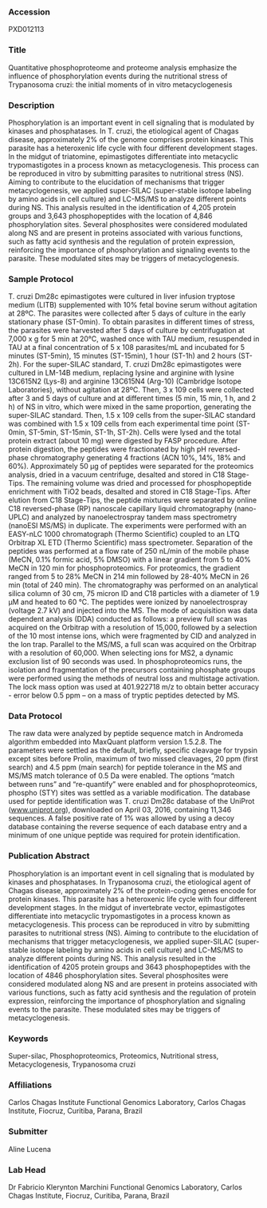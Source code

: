 ### Accession
PXD012113

### Title
Quantitative phosphoproteome and proteome analysis emphasize the influence of phosphorylation events during the nutritional stress of Trypanosoma cruzi: the initial moments of in vitro metacyclogenesis

### Description
Phosphorylation is an important event in cell signaling that is modulated by kinases and phosphatases. In T. cruzi, the etiological agent of Chagas disease, approximately 2% of the genome comprises protein kinases. This parasite has a heteroxenic life cycle with four different development stages. In the midgut of triatomine, epimastigotes differentiate into metacyclic trypomastigotes in a process known as metacyclogenesis. This process can be reproduced in vitro by submitting parasites to nutritional stress (NS). Aiming to contribute to the elucidation of mechanisms that trigger metacyclogenesis, we applied super-SILAC (super-stable isotope labeling by amino acids in cell culture) and LC-MS/MS to analyze different points during NS. This analysis resulted in the identification of 4,205 protein groups and 3,643 phosphopeptides with the location of 4,846 phosphorylation sites. Several phosphosites were considered modulated along NS and are present in proteins associated with various functions, such as fatty acid synthesis and the regulation of protein expression, reinforcing the importance of phosphorylation and signaling events to the parasite. These modulated sites may be triggers of metacyclogenesis.

### Sample Protocol
T. cruzi Dm28c epimastigotes were cultured in liver infusion tryptose medium (LITB) supplemented with 10% fetal bovine serum without agitation at 28ºC. The parasites were collected after 5 days of culture in the early stationary phase (ST-0min). To obtain parasites in different times of stress, the parasites were harvested after 5 days of culture by centrifugation at 7,000 x g for 5 min at 20°C, washed once with TAU medium, resuspended in TAU at a final concentration of 5 x 108 parasites/mL and incubated for 5 minutes (ST-5min), 15 minutes (ST-15min), 1 hour (ST-1h) and 2 hours (ST-2h).  For the super-SILAC standard, T. cruzi Dm28c epimastigotes were cultured in LM-14B medium, replacing lysine and arginine with lysine 13C615N2 (Lys-8) and arginine 13C615N4 (Arg-10) (Cambridge Isotope Laboratories), without agitation at 28ºC. Then, 3 x 109 cells were collected after 3 and 5 days of culture and at different times (5 min, 15 min, 1 h, and 2 h) of NS in vitro, which were mixed in the same proportion, generating the super-SILAC standard. Then, 1.5 x 109 cells from the super-SILAC standard was combined with 1.5 x 109 cells from each experimental time point (ST-0min, ST-5min, ST-15min, ST-1h, ST-2h).  Cells were lysed and the total protein extract (about 10 mg) were digested by FASP procedure. After protein digestion, the peptides were fractionated by high pH reversed-phase chromatography generating 4 fractions (ACN 10%, 14%, 18% and 60%). Approximately 50 µg of peptides were separated for the proteomics analysis, dried in a vacuum centrifuge, desalted and stored in C18 Stage-Tips. The remaining volume was dried and processed for phosphopeptide enrichment with TiO2 beads, desalted and stored in C18 Stage-Tips. After elution from C18 Stage-Tips, the peptide mixtures were separated by online C18 reversed-phase (RP) nanoscale capillary liquid chromatography (nano-UPLC) and analyzed by nanoelectrospray tandem mass spectrometry (nanoESI MS/MS) in duplicate.  The experiments were performed with an EASY-nLC 1000 chromatograph (Thermo Scientific) coupled to an LTQ Orbitrap XL ETD (Thermo Scientific) mass spectrometer. Separation of the peptides was performed at a flow rate of 250 nL/min of the mobile phase (MeCN, 0.1% formic acid, 5% DMSO) with a linear gradient from 5 to 40% MeCN in 120 min for phosphoproteomics. For proteomics, the gradient ranged from 5 to 28% MeCN in 214 min followed by 28-40% MeCN in 26 min (total of 240 min). The chromatography was performed on an analytical silica column of 30 cm, 75 micron ID and C18 particles with a diameter of 1.9 µM and heated to 60 °C. The peptides were ionized by nanoelectrospray (voltage 2.7 kV) and injected into the MS. The mode of acquisition was data dependent analysis (DDA) conducted as follows: a preview full scan was acquired on the Orbitrap with a resolution of 15,000, followed by a selection of the 10 most intense ions, which were fragmented by CID and analyzed in the Ion trap. Parallel to the MS/MS, a full scan was acquired on the Orbitrap with a resolution of 60,000. When selecting ions for MS2, a dynamic exclusion list of 90 seconds was used. In phosphoproteomics runs, the isolation and fragmentation of the precursors containing phosphate groups were performed using the methods of neutral loss and multistage activation. The lock mass option was used at 401.922718 m/z to obtain better accuracy - error below 0.5 ppm – on a mass of tryptic peptides detected by MS.

### Data Protocol
The raw data were analyzed by peptide sequence match in Andromeda algorithm embedded into MaxQuant platform version 1.5.2.8. The parameters were settled as the default, briefly, specific cleavage for trypsin except sites before Prolin, maximum of two missed cleavages, 20 ppm (first search) and 4.5 ppm (main search) for peptide tolerance in the MS and MS/MS match tolerance of 0.5 Da were enabled. The options “match between runs” and “re-quantify” were enabled and for phosphoproteomics, phospho (STY) sites was settled as a variable modification. The database used for peptide identification was T. cruzi Dm28c database of the UniProt (www.uniprot.org), downloaded on April 03, 2016, containing 11,346 sequences. A false positive rate of 1% was allowed by using a decoy database containing the reverse sequence of each database entry and a minimum of one unique peptide was required for protein identification.

### Publication Abstract
Phosphorylation is an important event in cell signaling that is modulated by kinases and phosphatases. In Trypanosoma cruzi, the etiological agent of Chagas disease, approximately 2% of the protein-coding genes encode for protein kinases. This parasite has a heteroxenic life cycle with four different development stages. In the midgut of invertebrate vector, epimastigotes differentiate into metacyclic trypomastigotes in a process known as metacyclogenesis. This process can be reproduced in vitro by submitting parasites to nutritional stress (NS). Aiming to contribute to the elucidation of mechanisms that trigger metacyclogenesis, we applied super-SILAC (super-stable isotope labeling by amino acids in cell culture) and LC-MS/MS to analyze different points during NS. This analysis resulted in the identification of 4205 protein groups and 3643 phosphopeptides with the location of 4846 phosphorylation sites. Several phosphosites were considered modulated along NS and are present in proteins associated with various functions, such as fatty acid synthesis and the regulation of protein expression, reinforcing the importance of phosphorylation and signaling events to the parasite. These modulated sites may be triggers of metacyclogenesis.

### Keywords
Super-silac, Phosphoproteomics, Proteomics, Nutritional stress, Metacyclogenesis, Trypanosoma cruzi

### Affiliations
Carlos Chagas Institute
Functional Genomics Laboratory, Carlos Chagas Institute, Fiocruz, Curitiba, Parana, Brazil

### Submitter
Aline Lucena

### Lab Head
Dr Fabricio Klerynton Marchini
Functional Genomics Laboratory, Carlos Chagas Institute, Fiocruz, Curitiba, Parana, Brazil


